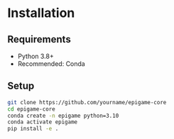 # Installation

## Requirements

- Python 3.8+
- Recommended: Conda

## Setup

```bash
git clone https://github.com/yourname/epigame-core
cd epigame-core
conda create -n epigame python=3.10
conda activate epigame
pip install -e .